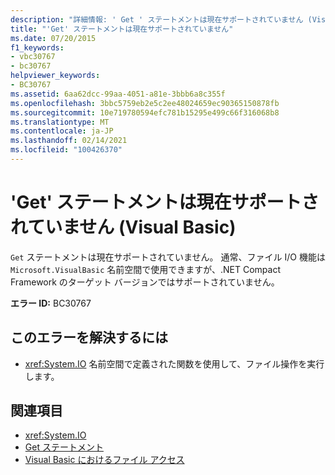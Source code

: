 ```yaml
---
description: "詳細情報: ' Get ' ステートメントは現在サポートされていません (Visual Basic)"
title: "'Get' ステートメントは現在サポートされていません"
ms.date: 07/20/2015
f1_keywords:
- vbc30767
- bc30767
helpviewer_keywords:
- BC30767
ms.assetid: 6aa62dcc-99aa-4051-a81e-3bbb6a8c355f
ms.openlocfilehash: 3bbc5759eb2e5c2ee48024659ec90365150878fb
ms.sourcegitcommit: 10e719780594efc781b15295e499c66f316068b8
ms.translationtype: MT
ms.contentlocale: ja-JP
ms.lasthandoff: 02/14/2021
ms.locfileid: "100426370"
---
```

# <a name="get-statements-are-no-longer-supported-visual-basic"></a>'Get' ステートメントは現在サポートされていません (Visual Basic)

`Get` ステートメントは現在サポートされていません。 通常、ファイル I/O 機能は `Microsoft.VisualBasic` 名前空間で使用できますが、.NET Compact Framework のターゲット バージョンではサポートされていません。  
  
 **エラー ID:** BC30767  
  
## <a name="to-correct-this-error"></a>このエラーを解決するには  
  
- <xref:System.IO> 名前空間で定義された関数を使用して、ファイル操作を実行します。  
  
## <a name="see-also"></a>関連項目

- <xref:System.IO>
- [Get ステートメント](../language-reference/statements/get-statement.md)
- [Visual Basic におけるファイル アクセス](../developing-apps/programming/drives-directories-files/file-access.md)

